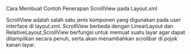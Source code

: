 Cara Membuat Contoh Penerapan ScrollView pada Layout.xml

ScrollView adalah salah satu jenis komponen yang digunakan pada user interface di layout.xml. ScrollView berbeda dengan LinearLayout dan RelativeLayout,ScrollView berfungsi untuk memuat suatu layar agar dapat ditampilkan secara penuh, serta akan menambahkan scrollbar di pojok kanan layar.